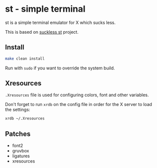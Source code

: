 # st - simple terminal

st is a simple terminal emulator for X which sucks less.

This is based on [suckless st](https://st.suckless.org/) project.

## Install
```bash
make clean install
```

Run with `sudo` if you want to override the system build.

## Xresources

`.Xresources` file is used for configuring colors, font and other variables.

Don't forget to run `xrdb` on the config file in order for the X server to load the settings:
```bash
xrdb ~/.Xresources
```

## Patches

* font2
* gruvbox
* ligatures
* xresources

